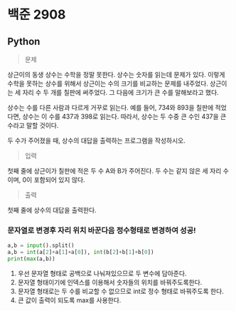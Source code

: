 # 백준 2908
## Python

> 문제

상근이의 동생 상수는 수학을 정말 못한다. 상수는 숫자를 읽는데 문제가 있다. 이렇게 수학을 못하는 상수를 위해서 상근이는 수의 크기를 비교하는 문제를 내주었다. 상근이는 세 자리 수 두 개를 칠판에 써주었다. 그 다음에 크기가 큰 수를 말해보라고 했다.

상수는 수를 다른 사람과 다르게 거꾸로 읽는다. 예를 들어, 734와 893을 칠판에 적었다면, 상수는 이 수를 437과 398로 읽는다. 따라서, 상수는 두 수중 큰 수인 437을 큰 수라고 말할 것이다.

두 수가 주어졌을 때, 상수의 대답을 출력하는 프로그램을 작성하시오.

>입력

첫째 줄에 상근이가 칠판에 적은 두 수 A와 B가 주어진다. 두 수는 같지 않은 세 자리 수이며, 0이 포함되어 있지 않다.

>출력

첫째 줄에 상수의 대답을 출력한다.

### 문자열로 변경후 자리 위치 바꾼다음 정수형태로 변경하여 성공!
```python
a,b = input().split()
a,b = int(a[2]+a[1]+a[0]), int(b[2]+b[1]+b[0])
print(max(a,b))
```
1. 우선 문자열 형태로 공백으로 나눠져있으므로 두 변수에 담아준다.
2. 문자열 형태이기에 인덱스를 이용해서 숫자들의 위치를 바꿔주도록한다.
3. 문자열 형태로는 두 수를 비교할 수 없으므로 int로 정수 형태로 바꿔주도록 한다.
4. 큰 값이 출력이 되도록 max를 사용한다.
